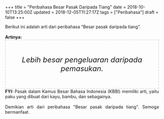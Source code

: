 +++
title = "Peribahasa Besar Pasak Daripada Tiang"
date = 2018-10-10T13:25:00Z
updated = 2018-12-05T11:27:17Z
tags = ["Peribahasa"]
draft = false
+++

<div dir="ltr" style="text-align: left;" trbidi="on"><div style="text-align: justify;">Berikut ini adalah arti dari peribahasa “Besar pasak daripada tiang”.</div><br /><div style="text-align: justify;"><b>Artinya:</b></div><div style="border: 2px dashed #ddd; font-size: 24px; height: auto; margin: 0 auto; padding: 50px; text-align: center; width: auto;"><i>Lebih besar pengeluaran daripada pemasukan.</i></div><div style="text-align: justify;"><b>FYI: </b>Pasak dalam Kamus Besar Bahasa Indonesia (KBBI) memiliki arti, yaitu paku yang dibuat dari kayu, bambu, dan sebagainya.</div><div style="text-align: justify;"><br /></div><div style="text-align: justify;">Demikian arti dari peribahasa "Besar pasak daripada tiang". Semoga bermanfaat.</div></div>
